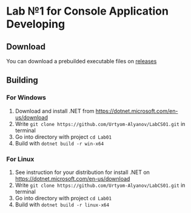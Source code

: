 # Lab №1 for Console Application Developing

## Download
You can download a prebuilded executable files on [releases](https://github.com/Urtyom-Alyanov/LabCS01/releases/latest)

## Building
### For Windows

1. Download and install .NET from https://dotnet.microsoft.com/en-us/download
2. Write `git clone https://github.com/Urtyom-Alyanov/LabCS01.git` in terminal
3. Go into directory with project `cd Lab01`
4. Build with `dotnet build -r win-x64`

### For Linux

1. See instruction for your distribution for install .NET on https://dotnet.microsoft.com/en-us/download
2. Write `git clone https://github.com/Urtyom-Alyanov/LabCS01.git` in terminal
3. Go into directory with project `cd Lab01`
4. Build with `dotnet build -r linux-x64`
